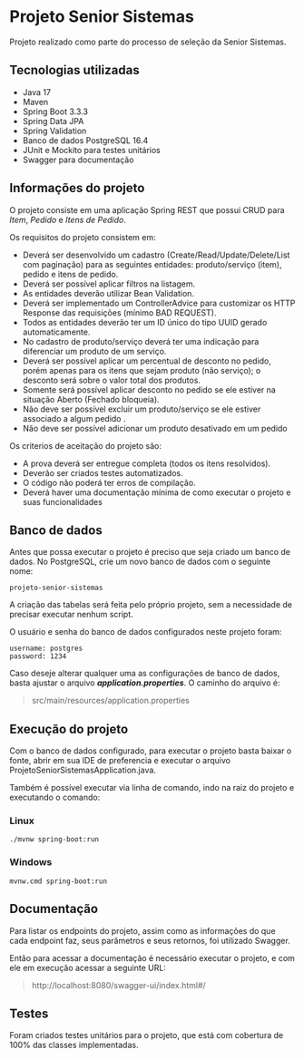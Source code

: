 # Projeto Senior Sistemas
Projeto realizado como parte do processo de seleção da Senior Sistemas.

## Tecnologias utilizadas
* Java 17
* Maven
* Spring Boot 3.3.3
* Spring Data JPA
* Spring Validation
* Banco de dados PostgreSQL 16.4
* JUnit e Mockito para testes unitários
* Swagger para documentação

## Informações do projeto
O projeto consiste em uma aplicação Spring REST que possui CRUD para *Item*, *Pedido* e *Itens de Pedido*.

Os requisitos do projeto consistem em:
* Deverá ser desenvolvido um cadastro (Create/Read/Update/Delete/List com paginação) para as seguintes entidades: produto/serviço (item), pedido e itens de pedido.
* Deverá ser possível aplicar filtros na listagem.
* As entidades deverão utilizar Bean Validation.
* Deverá ser implementado um ControllerAdvice para customizar os HTTP Response das requisições (mínimo BAD REQUEST).
* Todos as entidades deverão ter um ID único do tipo UUID gerado automaticamente.
* No cadastro de produto/serviço deverá ter uma indicação para diferenciar um produto de um serviço.
* Deverá ser possível aplicar um percentual de desconto no pedido, porém apenas para os itens que sejam produto (não serviço); o desconto será sobre o valor total dos produtos.
* Somente será possível aplicar desconto no pedido se ele estiver na situação Aberto (Fechado bloqueia).
* Não deve ser possível excluir um produto/serviço se ele estiver associado a algum pedido .
* Não deve ser possível adicionar um produto desativado em um pedido

Os criterios de aceitação do projeto são:
* A prova deverá ser entregue completa (todos os itens resolvidos).
* Deverão ser criados testes automatizados.
* O código não poderá ter erros de compilação.
* Deverá haver uma documentação mínima de como executar o projeto e suas funcionalidades

## Banco de dados
Antes que possa executar o projeto é preciso que seja criado um banco de dados. No PostgreSQL, crie um novo banco de dados com o seguinte nome: 

```
projeto-senior-sistemas
```

A criação das tabelas será feita pelo próprio projeto, sem a necessidade de precisar executar nenhum script.

O usuário e senha do banco de dados configurados neste projeto foram:

```
username: postgres
password: 1234
```

Caso deseje alterar qualquer uma as configurações de banco de dados, basta ajustar o arquivo ***application.properties***.
O caminho do arquivo é:
> src/main/resources/application.properties

## Execução do projeto
Com o banco de dados configurado, para executar o projeto basta baixar o fonte, abrir em sua IDE de preferencia e executar o arquivo ProjetoSeniorSistemasApplication.java.

Também é possível executar via linha de comando, indo na raiz do projeto e executando o comando:

### Linux
```
./mvnw spring-boot:run
```

### Windows
```
mvnw.cmd spring-boot:run
```

## Documentação
Para listar os endpoints do projeto, assim como as informações do que cada endpoint faz, seus parâmetros e seus retornos, foi utilizado Swagger.

Então para acessar a documentação é necessário executar o projeto, e com ele em execução acessar a seguinte URL:

> http://localhost:8080/swagger-ui/index.html#/

## Testes
Foram criados testes unitários para o projeto, que está com cobertura de 100% das classes implementadas.

